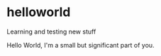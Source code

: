 # helloworld
Learning and testing new stuff

Hello World, 
I'm a small but significant part of you. 
